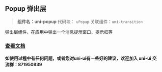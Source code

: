 

## Popup 弹出层
> **组件名：uni-popup**
> 代码块： `uPopup`
> 关联组件：`uni-transition`


弹出层组件，在应用中弹出一个消息提示窗口、提示框等

### [查看文档](https://uniapp.dcloud.io/component/uniui/uni-popup)
#### 如使用过程中有任何问题，或者您对uni-ui有一些好的建议，欢迎加入 uni-ui 交流群：871950839 





